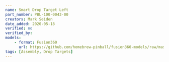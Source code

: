 ```yaml
---
name: Smart Drop Target Left
part_number: PBL-100-0043-00
creators: Mark Seiden
date_added: 2020-05-18
verified: no
verified_by:
models:
    - format: Fusion360
      url: https://github.com/homebrew-pinball/fusion360-models/raw/master/assemblies/Smart%20Drop%20Target%20Left%20PBL-100-0043-00.f3z
tags: [Assembly, Drop Targets]
---
```

